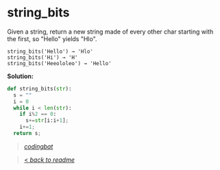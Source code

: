 # string_bits

Given a string, return a new string made of every other char starting with the first, so "Hello" yields "Hlo".

```
string_bits('Hello') → 'Hlo'
string_bits('Hi') → 'H'
string_bits('Heeololeo') → 'Hello'
```

**Solution:**

```python
def string_bits(str):
  s = ""
  i = 0
  while i < len(str):
    if i%2 == 0:
      s+=str[i:i+1];
    i+=1;
  return s;
```

> _[codingbat](https://codingbat.com/prob/p113152)_

> [< _back to readme_](FINDREPLACEREADME)